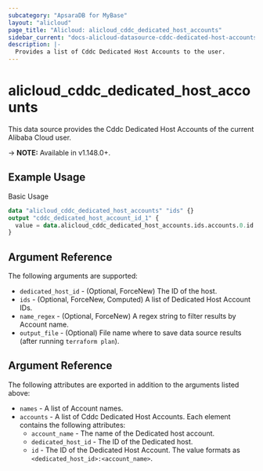 ```yaml
---
subcategory: "ApsaraDB for MyBase"
layout: "alicloud"
page_title: "Alicloud: alicloud_cddc_dedicated_host_accounts"
sidebar_current: "docs-alicloud-datasource-cddc-dedicated-host-accounts"
description: |-
  Provides a list of Cddc Dedicated Host Accounts to the user.
---
```


# alicloud\_cddc\_dedicated\_host\_accounts

This data source provides the Cddc Dedicated Host Accounts of the current Alibaba Cloud user.

-> **NOTE:** Available in v1.148.0+.

## Example Usage

Basic Usage

```terraform
data "alicloud_cddc_dedicated_host_accounts" "ids" {}
output "cddc_dedicated_host_account_id_1" {
  value = data.alicloud_cddc_dedicated_host_accounts.ids.accounts.0.id
}
```

## Argument Reference

The following arguments are supported:

* `dedicated_host_id` - (Optional, ForceNew) The ID of the host.
* `ids` - (Optional, ForceNew, Computed)  A list of Dedicated Host Account IDs.
* `name_regex` - (Optional, ForceNew) A regex string to filter results by Account name.
* `output_file` - (Optional) File name where to save data source results (after running `terraform plan`).

## Argument Reference

The following attributes are exported in addition to the arguments listed above:

* `names` - A list of Account names.
* `accounts` - A list of Cddc Dedicated Host Accounts. Each element contains the following attributes:
	* `account_name` - The name of the Dedicated host account.
	* `dedicated_host_id` - The ID of the Dedicated host.
	* `id` - The ID of the Dedicated Host Account. The value formats as `<dedicated_host_id>:<account_name>`.